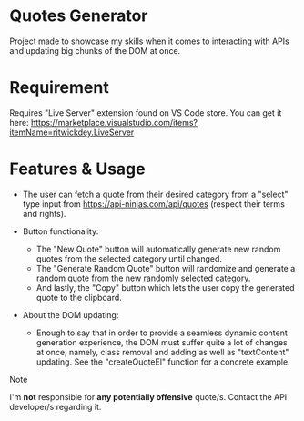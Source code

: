 # Quotes Generator

Project made to showcase my skills when it comes to interacting with APIs and updating big chunks of the DOM at once. 

# Requirement

Requires "Live Server" extension found on VS Code store.
You can get it here: https://marketplace.visualstudio.com/items?itemName=ritwickdey.LiveServer

# Features & Usage

- The user can fetch a quote from their desired category from a "select" type input from https://api-ninjas.com/api/quotes (respect their terms and rights). 

- Button functionality:
    - The "New Quote" button will automatically generate new random quotes from the selected category until changed.
    - The "Generate Random Quote" button will randomize and generate a random quote from the new randomly selected category.
    - And lastly, the "Copy" button which lets the user copy the generated quote to the clipboard.

- About the DOM updating:
    - Enough to say that in order to provide a seamless dynamic content generation experience, the DOM must suffer quite a lot of changes at once, namely, class removal and adding as well as "textContent" updating. See the "createQuoteEl" function for a concrete example.

>[!NOTE]  
>I'm **__not__** responsible for **__any potentially offensive__** quote/s. Contact the API developer/s regarding it.
